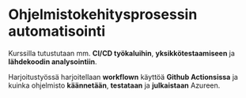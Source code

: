 # Ohjelmistokehitysprosessin automatisointi

Kurssilla tutustutaan mm. **CI/CD työkaluihin**, **yksikkötestaamiseen** ja **lähdekoodin analysointiin**.

Harjoitustyössä harjoitellaan **workflown** käyttöä **Github Actionsissa** ja kuinka ohjelmisto **käännetään**, **testataan** ja **julkaistaan** Azureen. 
